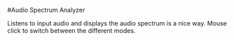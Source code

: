 #Audio Spectrum Analyzer
	
Listens to input audio and displays the audio spectrum is a nice way. Mouse click to switch between the different modes.